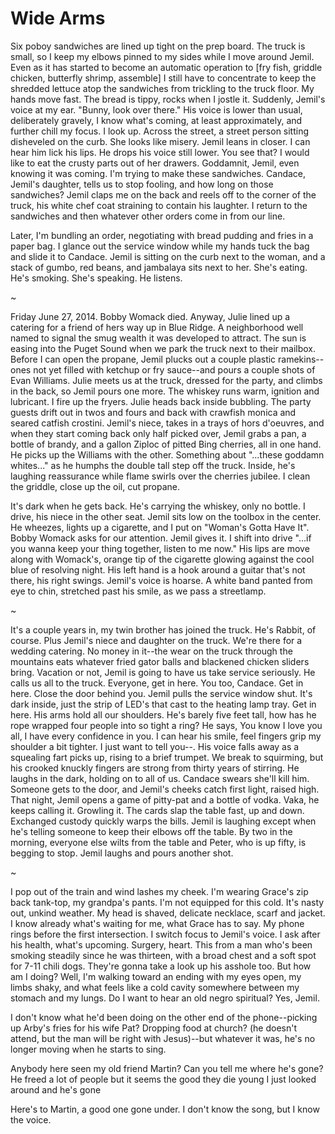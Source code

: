 # Wide Arms 

Six poboy sandwiches are lined up tight on the prep board. The truck is small, so I keep my elbows pinned to my sides while I move around Jemil. Even as it has started to become an automatic operation to [fry fish, griddle chicken, butterfly shrimp, assemble] I still have to concentrate to keep the shredded lettuce atop the sandwiches from trickling to the truck floor. My hands move fast. The bread is tippy, rocks when I jostle it. Suddenly, Jemil's voice at my ear. "Bunny, look over there." His voice is lower than usual, deliberately gravely, I know what's coming, at least approximately, and further chill my focus. I look up. Across the street, a street person sitting disheveled on the curb. She looks like misery. Jemil leans in closer. I can hear him lick his lips. He drops his voice still lower. You see that? I would like to eat the crusty parts out of her drawers. Goddamnit, Jemil, even knowing it was coming. I'm trying to make these sandwiches. Candace, Jemil's daughter, tells us to stop fooling, and how long on those sandwiches? Jemil claps me on the back and reels off to the corner of the truck, his white chef coat straining to contain his laughter. I return to the sandwiches and then whatever other orders come in from our line.

Later, I'm bundling an order, negotiating with bread pudding and fries in a paper bag. I glance out the service window while my hands tuck the bag and slide it to Candace. Jemil is sitting on the curb next to the woman, and a stack of gumbo, red beans, and jambalaya sits next to her. She's eating. He's smoking. She's speaking. He listens.

~

Friday June 27, 2014. Bobby Womack died. Anyway, Julie lined up a catering for a friend of hers way up in Blue Ridge. A neighborhood well named to signal the smug wealth it was developed to attract. The sun is easing into the Puget Sound when we park the truck next to their mailbox. Before I can open the propane, Jemil plucks out a couple plastic ramekins--ones not yet filled with ketchup or fry sauce--and pours a couple shots of Evan Williams. Julie meets us at the truck, dressed for the party, and climbs in the back, so Jemil pours one more. The whiskey runs warm, ignition and lubricant. I fire up the fryers. Julie heads back inside bubbling. The party guests drift out in twos and fours and back with crawfish monica and seared catfish crostini. Jemil's niece, takes in a trays of hors d'oeuvres, and when they start coming back only half picked over, Jemil grabs a pan, a bottle of brandy, and a gallon Ziploc of pitted Bing cherries, all in one hand. He picks up the Williams with the other. Something about "...these goddamn whites..." as he humphs the double tall step off the truck. Inside, he's laughing reassurance while flame swirls over the cherries jubilee. I clean the griddle, close up the oil, cut propane.

It's dark when he gets back. He's carrying the whiskey, only no bottle. I drive, his niece in the other seat. Jemil sits low on the toolbox in the center. He wheezes, lights up a cigarette, and I put on "Woman's Gotta Have It". Bobby Womack asks for our attention. Jemil gives it. I shift into drive "...if you wanna keep your thing together, listen to me now." His lips are move along with Womack's, orange tip of the cigarette glowing against the cool blue of resolving night. His left hand is a hook around a guitar that's not there, his right swings. Jemil's voice is hoarse. A white band panted from eye to chin, stretched past his smile, as we pass a streetlamp. 

~

It's a couple years in, my twin brother has joined the truck. He's Rabbit, of course. Plus Jemil's niece and daughter on the truck. We're there for a wedding catering. No money in it--the wear on the truck through the mountains eats whatever fried gator balls and blackened chicken sliders bring. Vacation or not, Jemil is going to have us take service seriously. He calls us all to the truck. Everyone, get in here. You too, Candace. Get in here. Close the door behind you. Jemil pulls the service window shut. It's dark inside, just the strip of LED's that cast to the heating lamp tray. Get in here. His arms hold all our shoulders. He's barely five feet tall, how has he rope wrapped four people into so tight a ring? He says, You know I love you all, I have every confidence in you. I can hear his smile, feel fingers grip my shoulder a bit tighter. I just want to tell you--. His voice falls away as a squealing fart picks up, rising to a brief trumpet. We break to squirming, but his crooked knuckly fingers are strong from thirty years of stirring. He laughs in the dark, holding on to all of us. Candace swears she'll kill him. Someone gets to the door, and Jemil's cheeks catch first light, raised high.
That night, Jemil opens a game of pitty-pat and a bottle of vodka. Vaka, he keeps calling it. Growling it. The cards slap the table fast, up and down. Exchanged custody quickly warps the bills. Jemil is laughing except when he's telling someone to keep their elbows off the table. By two in the morning, everyone else wilts from the table and Peter, who is up fifty, is begging to stop. Jemil laughs and pours another shot.

~

I pop out of the train and wind lashes my cheek. I'm wearing Grace's zip back tank-top, my grandpa's pants. I'm not equipped for this cold. It's nasty out, unkind weather. My head is shaved, delicate necklace, scarf and jacket. I know already what's waiting for me, what Grace has to say. My phone rings before the first intersection. I switch focus to Jemil's voice. I ask after his health, what's upcoming. Surgery, heart. This from a man who's been smoking steadily since he was thirteen, with a broad chest and a soft spot for 7-11 chili dogs. They're gonna take a look up his asshole too. But how am I doing? Well, I'm walking toward an ending with my eyes open, my limbs shaky, and what feels like a cold cavity somewhere between my stomach and my lungs. Do I want to hear an old negro spiritual? Yes, Jemil.

I don't know what he'd been doing on the other end of the phone--picking up Arby's fries for his wife Pat? Dropping food at church? (he doesn't attend, but the man will be right with Jesus)--but whatever it was, he's no longer moving when he starts to sing.

Anybody here seen my old friend Martin?
Can you tell me where he's gone?
He freed a lot of people but it seems the good they die young
I just looked around and he's gone

Here's to Martin, a good one gone under. I don't know the song, but I know the voice. 
